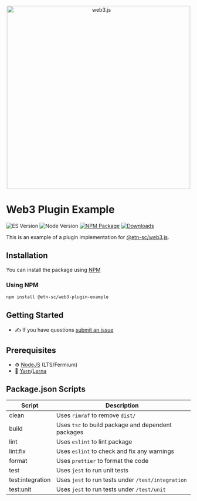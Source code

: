 <p align="center">
  <img src="assets/logo/web3js.jpg" width="500" alt="web3.js" />
</p>

# Web3 Plugin Example

![ES Version](https://img.shields.io/badge/ES-2020-yellow)
![Node Version](https://img.shields.io/badge/node-14.x-green)
[![NPM Package][npm-image]][npm-url]
[![Downloads][downloads-image]][npm-url]

This is an example of a plugin implementation for [@etn-sc/web3.js][repo].

## Installation

You can install the package using [NPM](https://www.npmjs.com/package/@etn-sc/web3-plugin-example)

### Using NPM

```bash
npm install @etn-sc/web3-plugin-example
```

## Getting Started

-   :writing_hand: If you have questions [submit an issue](https://github.com/electroneum/electroneum-web3.js/issues/new)

## Prerequisites

-   :gear: [NodeJS](https://nodejs.org/) (LTS/Fermium)
-   :toolbox: [Yarn](https://yarnpkg.com/)/[Lerna](https://lerna.js.org/)

## Package.json Scripts

| Script           | Description                                        |
| ---------------- | -------------------------------------------------- |
| clean            | Uses `rimraf` to remove `dist/`                    |
| build            | Uses `tsc` to build package and dependent packages |
| lint             | Uses `eslint` to lint package                      |
| lint:fix         | Uses `eslint` to check and fix any warnings        |
| format           | Uses `prettier` to format the code                 |
| test             | Uses `jest` to run unit tests                      |
| test:integration | Uses `jest` to run tests under `/test/integration` |
| test:unit        | Uses `jest` to run tests under `/test/unit`        |

[docs]: https://docs.web3js.org/
[repo]: https://github.com/electroneum/electroneum-web3.js/tree/4.x/tools/web3-plugin-example
[npm-image]: https://img.shields.io/github/package-json/v/web3/web3.js/4.x?filename=tools%2Fweb3-plugin-example%2Fpackage.json
[npm-url]: https://npmjs.org/package/@etn-sc/web3-plugin-example
[downloads-image]: https://img.shields.io/npm/dm/web3-plugin-example?label=npm%20downloads
